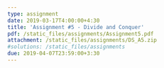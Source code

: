 ```yaml
---
type: assignment
date: 2019-03-17T4:00:00+4:30
title: 'Assignment #5 - Divide and Conquer'
pdf: /static_files/assignments/Assignment5.pdf
attachment: /static_files/assignments/DS_A5.zip
#solutions: /static_files/assignments
due: 2019-04-07T23:59:00+3:30
---
```

